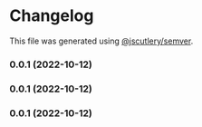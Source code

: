 # Changelog

This file was generated using [@jscutlery/semver](https://github.com/jscutlery/semver).

### 0.0.1 (2022-10-12)

### 0.0.1 (2022-10-12)

### 0.0.1 (2022-10-12)

